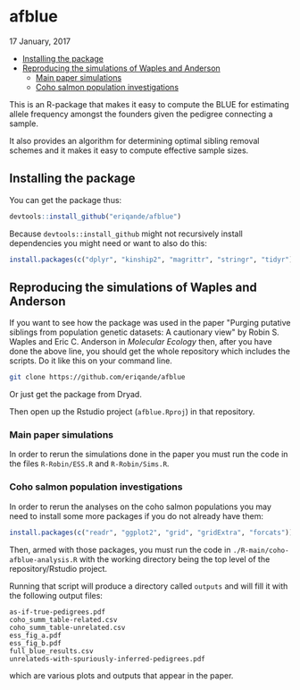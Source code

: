 afblue
================
17 January, 2017

-   [Installing the package](#installing-the-package)
-   [Reproducing the simulations of Waples and Anderson](#reproducing-the-simulations-of-waples-and-anderson)
    -   [Main paper simulations](#main-paper-simulations)
    -   [Coho salmon population investigations](#coho-salmon-population-investigations)

<!-- README.md is generated from README.Rmd. Please edit that file -->
This is an R-package that makes it easy to compute the BLUE for estimating allele frequency amongst the founders given the pedigree connecting a sample.

It also provides an algorithm for determining optimal sibling removal schemes and it makes it easy to compute effective sample sizes.

Installing the package
----------------------

You can get the package thus:

``` r
devtools::install_github("eriqande/afblue")
```

Because `devtools::install_github` might not recursively install dependencies you might need or want to also do this:

``` r
install.packages(c("dplyr", "kinship2", "magrittr", "stringr", "tidyr"))
```

Reproducing the simulations of Waples and Anderson
--------------------------------------------------

If you want to see how the package was used in the paper "Purging putative siblings from population genetic datasets: A cautionary view" by Robin S. Waples and Eric C. Anderson in *Molecular Ecology* then, after you have done the above line, you should get the whole repository which includes the scripts. Do it like this on your command line.

``` sh
git clone https://github.com/eriqande/afblue
```

Or just get the package from Dryad.

Then open up the Rstudio project (`afblue.Rproj`) in that repository.

### Main paper simulations

In order to rerun the simulations done in the paper you must run the code in the files `R-Robin/ESS.R` and `R-Robin/Sims.R`.

### Coho salmon population investigations

In order to rerun the analyses on the coho salmon populations you may need to install some more packages if you do not already have them:

``` r
install.packages(c("readr", "ggplot2", "grid", "gridExtra", "forcats"))
```

Then, armed with those packages, you must run the code in
`./R-main/coho-afblue-analysis.R` with the working directory being the top level of the repository/Rstudio project.

Running that script will produce a directory called `outputs` and will fill it with the following output files:

    as-if-true-pedigrees.pdf
    coho_summ_table-related.csv
    coho_summ_table-unrelated.csv
    ess_fig_a.pdf
    ess_fig_b.pdf
    full_blue_results.csv
    unrelateds-with-spuriously-inferred-pedigrees.pdf

which are various plots and outputs that appear in the paper.

